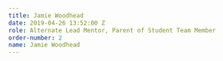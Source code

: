 ```yaml
---
title: Jamie Woodhead
date: 2019-04-26 13:52:00 Z
role: Alternate Lead Mentor, Parent of Student Team Member
order-number: 2
name: Jamie Woodhead
---
```


